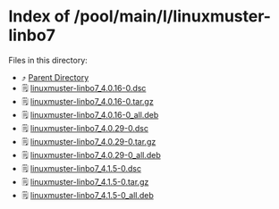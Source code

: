 
# Index of /pool/main/l/linuxmuster-linbo7
Files in this directory:
- ⤴ [Parent Directory](../)
- 🗒 [linuxmuster-linbo7_4.0.16-0.dsc](linuxmuster-linbo7_4.0.16-0.dsc)
- 🗒 [linuxmuster-linbo7_4.0.16-0.tar.gz](linuxmuster-linbo7_4.0.16-0.tar.gz)
- 🗒 [linuxmuster-linbo7_4.0.16-0_all.deb](linuxmuster-linbo7_4.0.16-0_all.deb)
- 🗒 [linuxmuster-linbo7_4.0.29-0.dsc](linuxmuster-linbo7_4.0.29-0.dsc)
- 🗒 [linuxmuster-linbo7_4.0.29-0.tar.gz](linuxmuster-linbo7_4.0.29-0.tar.gz)
- 🗒 [linuxmuster-linbo7_4.0.29-0_all.deb](linuxmuster-linbo7_4.0.29-0_all.deb)
- 🗒 [linuxmuster-linbo7_4.1.5-0.dsc](linuxmuster-linbo7_4.1.5-0.dsc)
- 🗒 [linuxmuster-linbo7_4.1.5-0.tar.gz](linuxmuster-linbo7_4.1.5-0.tar.gz)
- 🗒 [linuxmuster-linbo7_4.1.5-0_all.deb](linuxmuster-linbo7_4.1.5-0_all.deb)

